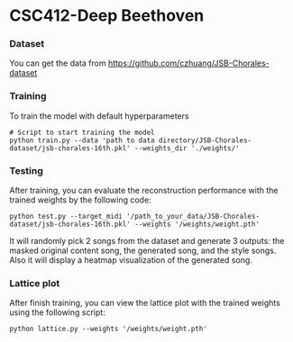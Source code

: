 # CSC412-Deep Beethoven

### Dataset
You can get the data from https://github.com/czhuang/JSB-Chorales-dataset

### Training
To train the model with default hyperparameters
```
# Script to start training the model
python train.py --data 'path to data directory/JSB-Chorales-dataset/jsb-chorales-16th.pkl' --weights_dir './weights/'
```

### Testing
After training, you can evaluate the reconstruction performance with the trained weights by the following code:
```
python test.py --target_midi '/path_to_your_data/JSB-Chorales-dataset/jsb-chorales-16th.pkl' --weights '/weights/weight.pth'
```
It will randomly pick 2 songs from the dataset and generate 3 outputs: the masked original content song, the generated song, and the style songs. Also it will display a heatmap visualization of the generated song.

### Lattice plot
After finish training, you can view the lattice plot with the trained weights using the following script:
```
python lattice.py --weights '/weights/weight.pth'
```
